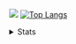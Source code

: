 <!--[![Top Langs](https://github-readme-stats.vercel.app/api/top-langs/?username=I-love-linux-12-31)](https://github.com/anuraghazra/github-readme-stats)
[![Anurag's GitHub stats](https://github-readme-stats.vercel.app/api?username=I-love-linux-12-31)](https://github.com/anuraghazra/github-readme-stats)-->

![](https://github-profile-summary-cards.vercel.app/api/cards/profile-details?username=I-love-linux-12-31&theme=solarized_dark)  [![Top Langs](https://github-readme-stats.vercel.app/api/top-langs/?username=I-love-linux-12-31)](https://github.com/anuraghazra/github-readme-stats)

<details>
<summary>Stats</summary>

<!--[![Anurag's GitHub stats](https://github-readme-stats.vercel.app/api?username=I-love-linux-12-31&theme=gotham)](https://github.com/anuraghazra/github-readme-stats)-->

![](https://github-profile-summary-cards.vercel.app/api/cards/most-commit-language?username=I-love-linux-12-31&theme=solarized_dark) ![](https://github-profile-summary-cards.vercel.app/api/cards/productive-time?username=I-love-linux-12-31&theme=solarized_dark)
![](https://github-profile-summary-cards.vercel.app/api/cards/repos-per-language?username=I-love-linux-12-31&theme=solarized_dark) ![](https://github-profile-summary-cards.vercel.app/api/cards/stats?username=I-love-linux-12-31&theme=solarized_dark)
  
</details>










<!---
I-love-linux-12-31/I-love-linux-12-31 is a ✨ special ✨ repository because its `README.md` (this file) appears on your GitHub profile.
You can click the Preview link to take a look at your changes.
- 👋 Hi, I’m @I-love-linux-12-31
- 👀 I’m interested in ...
- 🌱 I’m currently learning ...
- 💞️ I’m looking to collaborate on ...
- 📫 How to reach me ...

--->
